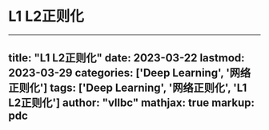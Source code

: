 # L1 L2正则化

---
title: "L1 L2正则化"
date: 2023-03-22
lastmod: 2023-03-29
categories: ['Deep Learning', '网络正则化']
tags: ['Deep Learning', '网络正则化', 'L1 L2正则化']
author: "vllbc"
mathjax: true
markup: pdc
---

